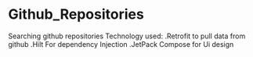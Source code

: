 # Github_Repositories
Searching github repositories
Technology used:
 .Retrofit  to pull data from github
  .Hilt  For dependency Injection
  .JetPack Compose for Ui design
